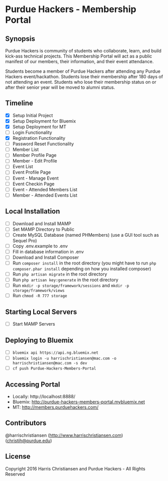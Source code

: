 # Purdue Hackers - Membership Portal

## Synopsis

Purdue Hackers is community of students who collaborate, learn, and build kick-ass technical projects. This Membership Portal will act as a public manifest of our members, their information, and their event attendance.  

Students become a member of Purdue Hackers after attending any Purdue Hackers event/hackathon. Students lose their membership after 180 days of not attending an event. Students who lose their membership status on or after their senior year will be moved to alumni status.  

## Timeline
- [X] Setup Initial Project
- [X] Setup Deployment for Bluemix
- [X] Setup Deployment for MT
- [ ] Login Functionality
- [X] Registration Functionality
- [ ] Password Reset Functionality
- [ ] Member List
- [ ] Member Profile Page
- [ ] Member - Edit Profile
- [ ] Event List
- [ ] Event Profile Page
- [ ] Event - Manage Event
- [ ] Event Checkin Page
- [ ] Event - Attended Members List
- [ ] Member - Attended Events List

## Local Installation  

- [ ] Download and Install MAMP  
- [ ] Set MAMP Directory to Public  
- [ ] Create MySQL Database (named PHMembers) (use a GUI tool such as Sequel Pro)  
- [ ] Copy .env.example to .env  
- [ ] Fill in database information in .env  
- [ ] Download and Install Composer  
- [ ] Run `composer install` in the root directory (you might have to run `php composer.phar install` depending on how you installed composer)  
- [ ] Run `php artisan migrate` in the root directory  
- [ ] Run `php artisan key:generate` in the root directory  
- [ ] Run `mkdir -p storage/framework/sessions` and `mkdir -p storage/framework/views`  
- [ ] Run `chmod -R 777 storage`  

## Starting Local Servers

- [ ] Start MAMP Servers  

## Deploying to Bluemix

- [ ] `bluemix api https://api.ng.bluemix.net`
- [ ] `bluemix login -u harrischristiansen@mac.com -o harrischristiansen@mac.com -s dev`
- [ ] `cf push Purdue-Hackers-Members-Portal`

## Accessing Portal

- Locally: http://localhost:8888/  
- Bluemix: http://purdue-hackers-members-portal.mybluemix.net
- MT: http://members.purduehackers.com/

## Contributors

@harrischristiansen (http://www.harrischristiansen.com) (christih@purdue.edu)

## License

Copyright 2016 Harris Christiansen and Purdue Hackers - All Rights Reserved  
